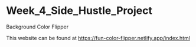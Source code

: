 # Week_4_Side_Hustle_Project
Background Color Flipper

This website can be found at https://fun-color-flipper.netlify.app/index.html
